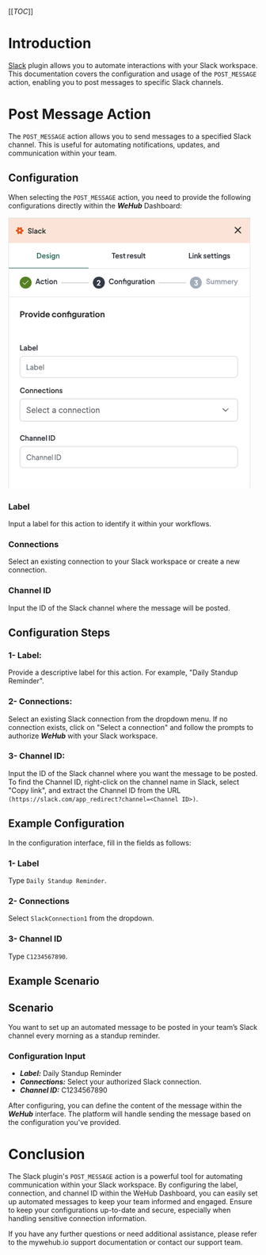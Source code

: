 [[_TOC_]]

# Introduction
[Slack](https://slack.com/) plugin allows you to automate interactions with your Slack workspace. This documentation covers the configuration and usage of the `POST_MESSAGE` action, enabling you to post messages to specific Slack channels.

# Post Message Action
The `POST_MESSAGE` action allows you to send messages to a specified Slack channel. This is useful for automating notifications, updates, and communication within your team.

## Configuration
When selecting the `POST_MESSAGE` action, you need to provide the following configurations directly within the _**WeHub**_ Dashboard:

![Screenshot 2024-05-23 at 15.54.23.png](../../../static/img/Slack.png)

### Label
Input a label for this action to identify it within your workflows.
### Connections
Select an existing connection to your Slack workspace or create a new connection.
### Channel ID
Input the ID of the Slack channel where the message will be posted.

## Configuration Steps

### 1- Label:
Provide a descriptive label for this action. For example, "Daily Standup Reminder".

### 2- Connections:
Select an existing Slack connection from the dropdown menu.
If no connection exists, click on "Select a connection" and follow the prompts to authorize _**WeHub**_ with your Slack workspace.

### 3- Channel ID:
Input the ID of the Slack channel where you want the message to be posted.
To find the Channel ID, right-click on the channel name in Slack, select "Copy link", and extract the Channel ID from the URL `(https://slack.com/app_redirect?channel=<Channel ID>)`.

## Example Configuration
In the configuration interface, fill in the fields as follows:

### 1- Label
Type `Daily Standup Reminder`.

### 2- Connections
Select `SlackConnection1` from the dropdown.

### 3- Channel ID
Type `C1234567890`.

## Example Scenario

## Scenario
You want to set up an automated message to be posted in your team’s Slack channel every morning as a standup reminder.

### Configuration Input
- **_Label:_** Daily Standup Reminder
- **_Connections:_** Select your authorized Slack connection.
- **_Channel ID:_** C1234567890

After configuring, you can define the content of the message within the **_WeHub_** interface. The platform will handle sending the message based on the configuration you've provided.

# Conclusion
The Slack plugin's `POST_MESSAGE` action is a powerful tool for automating communication within your Slack workspace. By configuring the label, connection, and channel ID within the WeHub Dashboard, you can easily set up automated messages to keep your team informed and engaged. Ensure to keep your configurations up-to-date and secure, especially when handling sensitive connection information.

If you have any further questions or need additional assistance, please refer to the mywehub.io support documentation or contact our support team.

